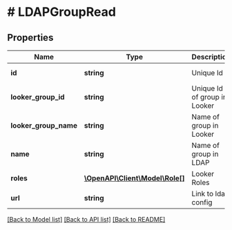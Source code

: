 # # LDAPGroupRead

## Properties

Name | Type | Description | Notes
------------ | ------------- | ------------- | -------------
**id** | **string** | Unique Id | [optional] [readonly]
**looker_group_id** | **string** | Unique Id of group in Looker | [optional] [readonly]
**looker_group_name** | **string** | Name of group in Looker | [optional] [readonly]
**name** | **string** | Name of group in LDAP | [optional] [readonly]
**roles** | [**\OpenAPI\Client\Model\Role[]**](Role.md) | Looker Roles | [optional] [readonly]
**url** | **string** | Link to ldap config | [optional] [readonly]

[[Back to Model list]](../../README.md#models) [[Back to API list]](../../README.md#endpoints) [[Back to README]](../../README.md)
